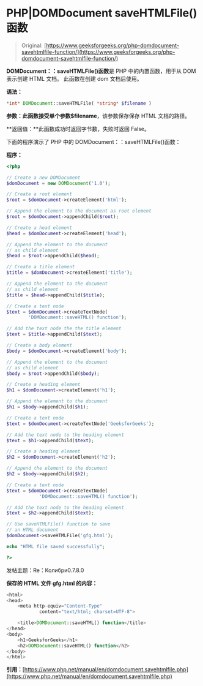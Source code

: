 # PHP|DOMDocument saveHTMLFile()函数

> Original: [https://www.geeksforgeeks.org/php-domdocument-savehtmlfile-function/](https://www.geeksforgeeks.org/php-domdocument-savehtmlfile-function/)

**DOMDocument：：saveHTMLFile()函数**是 PHP 中的内置函数，用于从 DOM 表示创建 HTML 文档。 此函数在创建 dom 文档后使用。

**语法：**

```php
*int* DOMDocument::saveHTMLFile( *string* $filename )
```

**参数：**此函数接受单个参数**$filename**，该参数保存保存 HTML 文档的路径。

**返回值：**此函数成功时返回字节数，失败时返回 False。

下面的程序演示了 PHP 中的 DOMDocument：：saveHTMLFile()函数：

**程序：**

```php
<?php

// Create a new DOMDocument
$domDocument = new DOMDocument('1.0');

// Create a root element
$root = $domDocument->createElement('html');

// Append the element to the document as root element
$root = $domDocument->appendChild($root);

// Create a head element
$head = $domDocument->createElement('head');

// Append the element to the document
// as child element
$head = $root->appendChild($head);

// Create a title element
$title = $domDocument->createElement('title');

// Append the element to the document
// as child element
$title = $head->appendChild($title);

// Create a text node
$text = $domDocument->createTextNode(
        'DOMDocument::saveHTML() function');

// Add the text node the the title element
$text = $title->appendChild($text);

// Create a body element
$body = $domDocument->createElement('body');

// Append the element to the document
// as child element
$body = $root->appendChild($body);

// Create a heading element
$h1 = $domDocument->createElement('h1');

// Append the element to the document
$h1 = $body->appendChild($h1);

// Create a text node
$text = $domDocument->createTextNode('GeeksforGeeks');

// Add the text node to the heading element
$text = $h1->appendChild($text);

// Create a heading element
$h2 = $domDocument->createElement('h2');

// Append the element to the document
$h2 = $body->appendChild($h2);

// Create a text node
$text = $domDocument->createTextNode(
            'DOMDocument::saveHTML() function');

// Add the text node to the heading element
$text = $h2->appendChild($text);

// Use saveHTMLFile() function to save
// an HTML document
$domDocument->saveHTMLFile('gfg.html');

echo "HTML file saved successfully";

?>
```

发帖主题：Re：Колибри0.7.8.0

**保存的 HTML 文件 gfg.html 的内容：**

```php
<html>
<head>
    <meta http-equiv="Content-Type" 
            content="text/html; charset=UTF-8">

    <title>DOMDocument::saveHTML() function</title>
</head>
<body>
    <h1>GeeksforGeeks</h1>
    <h2>DOMDocument::saveHTML() function</h2>
</body>
</html>
```

**引用：**[https://www.php.net/manual/en/domdocument.savehtmlfile.php](https://www.php.net/manual/en/domdocument.savehtmlfile.php)